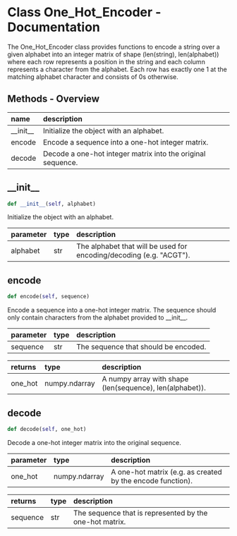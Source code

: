 # Class One_Hot_Encoder - Documentation

The One_Hot_Encoder class provides functions to encode a string over a given alphabet into an integer matrix of shape (len(string), len(alphabet)) where each row represents a position in the string and each column represents a character from the alphabet. Each row has exactly one 1 at the matching alphabet character and consists of 0s otherwise.

## Methods - Overview

| name | description |
|:-|:-|
| \_\_init\_\_ | Initialize the object with an alphabet. |
| encode | Encode a sequence into a one-hot integer matrix. |
| decode | Decode a one-hot integer matrix into the original sequence. |
## \_\_init\_\_

``` python
def __init__(self, alphabet)
```
Initialize the object with an alphabet. 

| parameter | type | description |
|:-|:-|:-|
| alphabet | str | The alphabet that will be used for encoding/decoding (e.g. "ACGT"). |
## encode

``` python
def encode(self, sequence)
```
Encode a sequence into a one-hot integer matrix.  The sequence should only contain characters from the alphabet provided to \_\_init\_\_. 

| parameter | type | description |
|:-|:-|:-|
| sequence | str | The sequence that should be encoded. |

| returns | type | description |
|:-|:-|:-|
| one_hot | numpy.ndarray | A numpy array with shape (len(sequence), len(alphabet)). |
## decode

``` python
def decode(self, one_hot)
```
Decode a one-hot integer matrix into the original sequence. 

| parameter | type | description |
|:-|:-|:-|
| one_hot | numpy.ndarray | A one-hot matrix (e.g. as created by the encode function). |

| returns | type | description |
|:-|:-|:-|
| sequence | str | The sequence that is represented by the one-hot matrix. |
